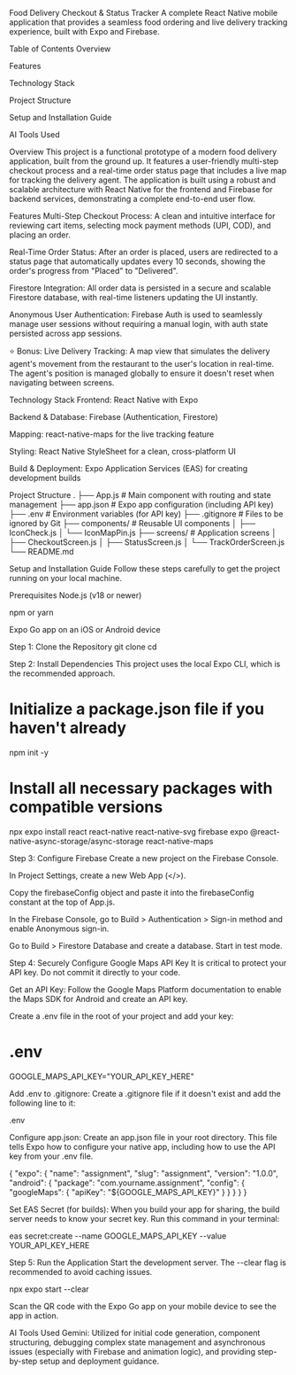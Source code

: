 Food Delivery Checkout & Status Tracker
A complete React Native mobile application that provides a seamless food ordering and live delivery tracking experience, built with Expo and Firebase.

Table of Contents
Overview

Features

Technology Stack

Project Structure

Setup and Installation Guide

AI Tools Used


Overview
This project is a functional prototype of a modern food delivery application, built from the ground up. It features a user-friendly multi-step checkout process and a real-time order status page that includes a live map for tracking the delivery agent. The application is built using a robust and scalable architecture with React Native for the frontend and Firebase for backend services, demonstrating a complete end-to-end user flow.

Features
Multi-Step Checkout Process: A clean and intuitive interface for reviewing cart items, selecting mock payment methods (UPI, COD), and placing an order.

Real-Time Order Status: After an order is placed, users are redirected to a status page that automatically updates every 10 seconds, showing the order's progress from "Placed" to "Delivered".

Firestore Integration: All order data is persisted in a secure and scalable Firestore database, with real-time listeners updating the UI instantly.

Anonymous User Authentication: Firebase Auth is used to seamlessly manage user sessions without requiring a manual login, with auth state persisted across app sessions.

⭐ Bonus: Live Delivery Tracking: A map view that simulates the delivery agent's movement from the restaurant to the user's location in real-time. The agent's position is managed globally to ensure it doesn't reset when navigating between screens.

Technology Stack
Frontend: React Native with Expo

Backend & Database: Firebase (Authentication, Firestore)

Mapping: react-native-maps for the live tracking feature

Styling: React Native StyleSheet for a clean, cross-platform UI

Build & Deployment: Expo Application Services (EAS) for creating development builds

Project Structure
.
├── App.js                 # Main component with routing and state management
├── app.json               # Expo app configuration (including API key)
├── .env                   # Environment variables (for API key)
├── .gitignore             # Files to be ignored by Git
├── components/              # Reusable UI components
│   ├── IconCheck.js
│   └── IconMapPin.js
├── screens/                 # Application screens
│   ├── CheckoutScreen.js
│   ├── StatusScreen.js
│   └── TrackOrderScreen.js
└── README.md

Setup and Installation Guide
Follow these steps carefully to get the project running on your local machine.

Prerequisites
Node.js (v18 or newer)

npm or yarn

Expo Go app on an iOS or Android device

Step 1: Clone the Repository
git clone <your-repository-url>
cd <repository-folder>

Step 2: Install Dependencies
This project uses the local Expo CLI, which is the recommended approach.

# Initialize a package.json file if you haven't already
npm init -y

# Install all necessary packages with compatible versions
npx expo install react react-native react-native-svg firebase expo @react-native-async-storage/async-storage react-native-maps

Step 3: Configure Firebase
Create a new project on the Firebase Console.

In Project Settings, create a new Web App (</>).

Copy the firebaseConfig object and paste it into the firebaseConfig constant at the top of App.js.

In the Firebase Console, go to Build > Authentication > Sign-in method and enable Anonymous sign-in.

Go to Build > Firestore Database and create a database. Start in test mode.

Step 4: Securely Configure Google Maps API Key
It is critical to protect your API key. Do not commit it directly to your code.

Get an API Key: Follow the Google Maps Platform documentation to enable the Maps SDK for Android and create an API key.

Create a .env file in the root of your project and add your key:

# .env
GOOGLE_MAPS_API_KEY="YOUR_API_KEY_HERE"

Add .env to .gitignore: Create a .gitignore file if it doesn't exist and add the following line to it:

.env

Configure app.json: Create an app.json file in your root directory. This file tells Expo how to configure your native app, including how to use the API key from your .env file.

{
  "expo": {
    "name": "assignment",
    "slug": "assignment",
    "version": "1.0.0",
    "android": {
      "package": "com.yourname.assignment",
      "config": {
        "googleMaps": {
          "apiKey": "${GOOGLE_MAPS_API_KEY}"
        }
      }
    }
  }
}

Set EAS Secret (for builds): When you build your app for sharing, the build server needs to know your secret key. Run this command in your terminal:

eas secret:create --name GOOGLE_MAPS_API_KEY --value YOUR_API_KEY_HERE

Step 5: Run the Application
Start the development server. The --clear flag is recommended to avoid caching issues.

npx expo start --clear

Scan the QR code with the Expo Go app on your mobile device to see the app in action.

AI Tools Used
Gemini: Utilized for initial code generation, component structuring, debugging complex state management and asynchronous issues (especially with Firebase and animation logic), and providing step-by-step setup and deployment guidance.
